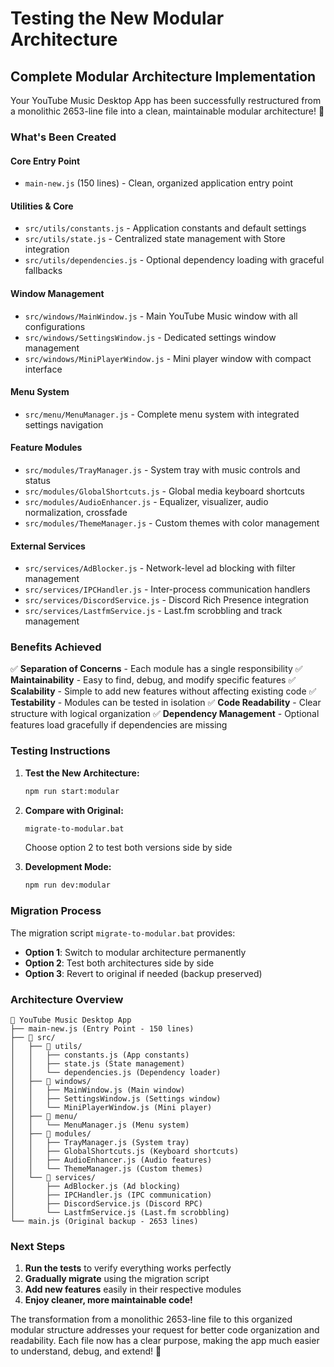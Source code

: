 # Testing the New Modular Architecture

## Complete Modular Architecture Implementation

Your YouTube Music Desktop App has been successfully restructured from a monolithic 2653-line file into a clean, maintainable modular architecture! 🎉

### What's Been Created

#### **Core Entry Point**
- `main-new.js` (150 lines) - Clean, organized application entry point

#### **Utilities & Core**
- `src/utils/constants.js` - Application constants and default settings
- `src/utils/state.js` - Centralized state management with Store integration
- `src/utils/dependencies.js` - Optional dependency loading with graceful fallbacks

#### **Window Management**
- `src/windows/MainWindow.js` - Main YouTube Music window with all configurations
- `src/windows/SettingsWindow.js` - Dedicated settings window management
- `src/windows/MiniPlayerWindow.js` - Mini player window with compact interface

#### **Menu System**
- `src/menu/MenuManager.js` - Complete menu system with integrated settings navigation

#### **Feature Modules**
- `src/modules/TrayManager.js` - System tray with music controls and status
- `src/modules/GlobalShortcuts.js` - Global media keyboard shortcuts
- `src/modules/AudioEnhancer.js` - Equalizer, visualizer, audio normalization, crossfade
- `src/modules/ThemeManager.js` - Custom themes with color management

#### **External Services**
- `src/services/AdBlocker.js` - Network-level ad blocking with filter management
- `src/services/IPCHandler.js` - Inter-process communication handlers
- `src/services/DiscordService.js` - Discord Rich Presence integration
- `src/services/LastfmService.js` - Last.fm scrobbling and track management

### Benefits Achieved

✅ **Separation of Concerns** - Each module has a single responsibility
✅ **Maintainability** - Easy to find, debug, and modify specific features
✅ **Scalability** - Simple to add new features without affecting existing code
✅ **Testability** - Modules can be tested in isolation
✅ **Code Readability** - Clear structure with logical organization
✅ **Dependency Management** - Optional features load gracefully if dependencies are missing

### Testing Instructions

1. **Test the New Architecture:**
   ```cmd
   npm run start:modular
   ```

2. **Compare with Original:**
   ```cmd
   migrate-to-modular.bat
   ```
   Choose option 2 to test both versions side by side

3. **Development Mode:**
   ```cmd
   npm run dev:modular
   ```

### Migration Process

The migration script `migrate-to-modular.bat` provides:
- **Option 1**: Switch to modular architecture permanently
- **Option 2**: Test both architectures side by side
- **Option 3**: Revert to original if needed (backup preserved)

### Architecture Overview

```
📁 YouTube Music Desktop App
├── main-new.js (Entry Point - 150 lines)
├── 📁 src/
│   ├── 📁 utils/
│   │   ├── constants.js (App constants)
│   │   ├── state.js (State management)
│   │   └── dependencies.js (Dependency loader)
│   ├── 📁 windows/
│   │   ├── MainWindow.js (Main window)
│   │   ├── SettingsWindow.js (Settings window)
│   │   └── MiniPlayerWindow.js (Mini player)
│   ├── 📁 menu/
│   │   └── MenuManager.js (Menu system)
│   ├── 📁 modules/
│   │   ├── TrayManager.js (System tray)
│   │   ├── GlobalShortcuts.js (Keyboard shortcuts)
│   │   ├── AudioEnhancer.js (Audio features)
│   │   └── ThemeManager.js (Custom themes)
│   └── 📁 services/
│       ├── AdBlocker.js (Ad blocking)
│       ├── IPCHandler.js (IPC communication)
│       ├── DiscordService.js (Discord RPC)
│       └── LastfmService.js (Last.fm scrobbling)
└── main.js (Original backup - 2653 lines)
```

### Next Steps

1. **Run the tests** to verify everything works perfectly
2. **Gradually migrate** using the migration script
3. **Add new features** easily in their respective modules
4. **Enjoy cleaner, more maintainable code!**

The transformation from a monolithic 2653-line file to this organized modular structure addresses your request for better code organization and readability. Each file now has a clear purpose, making the app much easier to understand, debug, and extend! 🚀
